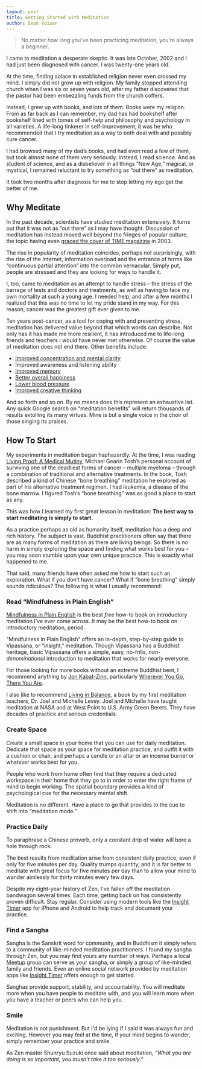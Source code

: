 ```yaml
---
layout: post
title: Getting Started with Meditation
author: Sean Voisen
---
```


> No matter how long you’ve been practicing meditation, you’re always a beginner.

<span class="lead">I came to meditation a desperate skeptic.</span> It was late October, 2002 and I had just been diagnosed with cancer. I was twenty-one years old.

At the time, finding solace in established religion never even crossed my mind. I simply did not grow up with religion. My family stopped attending church when I was six or seven years old, after my father discovered that the pastor had been embezzling funds from the church coffers.

Instead, I grew up with books, and lots of them. Books were my religion. From as far back as I can remember, my dad has had bookshelf after bookshelf lined with tomes of self-help and philosophy and psychology in all varieties. A life-long tinkerer in self-improvement, it was he who recommended that I try meditation as a way to both deal with and possibly cure cancer.

I had browsed many of my dad’s books, and had even read a few of them, but took almost none of them very seriously. Instead, I read science. And as student of science, and as a disbeliever in all things “New Age,” magical, or mystical, I remained reluctant  to try something as “out there” as meditation.

It took two months after diagnosis for me to stop letting my ego get the better of me.

## Why Meditate

In the past decade, scientists have studied meditation extensively. It turns out that it was not as “out there” as I may have thought. Discussion of meditation has instead moved well beyond the fringes of popular culture, the topic having even [graced the cover of TIME magazine](http://www.time.com/time/covers/0,16641,20030804,00.html) in 2003.

The rise in popularity of meditation coincides, perhaps not surprisingly, with the rise of the Internet, information overload and the entrance of terms like “continuous partial attention” into the common vernacular. Simply put, people are stressed and they are looking for ways to handle it.

I, too, came to meditation as an attempt to handle stress – the stress of the barrage of tests and doctors and treatments, as well as having to face my own mortality at such a young age. I needed help, and after a few months I realized that this was no time to let my pride stand in my way. For this reason, cancer was the greatest gift ever given to me.

Ten years post-cancer, as a tool for coping with and preventing stress, meditation has delivered value beyond that which words can describe. Not only has it has made me more resilient, it has introduced me to life-long friends and teachers I would have never met otherwise. Of course the value of meditation does not end there. Other benefits include:

* [Improved concentration and mental clarity](http://www.time.com/time/health/article/0,8599,2008914,00.html)
* Improved awareness and listening ability
* [Improved memory](http://well.blogs.nytimes.com/2011/01/28/how-meditation-may-change-the-brain/)
* [Better overall happiness](http://abcnews.go.com/US/meditation-wiring-brain-happiness/story?id=14180253)
* [Lower blood pressure](http://www.npr.org/2008/08/21/93796200/to-lower-blood-pressure-open-up-and-say-om)
* [Improved creative thinking](http://www.sciencedaily.com/releases/2012/04/120419102317.htm)

And so forth and so on. By no means does this represent an exhaustive list. Any quick Google search on “meditation benefits” will return thousands of results extolling its many virtues. Mine is but a single voice in the choir of those singing its praises.

## How To Start

My experiments in meditation began haphazardly. At the time, I was reading [Living Proof: A Medical Mutiny](http://www.amazon.com/Living-Proof-Medical-Michael-Gearin-Tosh/dp/1416577513), Michael Gearin Tosh’s personal account of surviving one of the deadliest forms of cancer – multiple myeloma – through a combination of traditional and alternative treatments. In the book, Tosh described a kind of Chinese “bone breathing” meditation he explored as part of his alternative treatment regimen. I had leukemia, a disease of the bone marrow. I figured Tosh‘s “bone breathing” was as good a place to start as any.

This was how I learned my first great lesson in meditation: **The best way to start meditating is simply to start.**

As a practice perhaps as old as humanity itself, meditation has a deep and rich history. The subject is vast. Buddhist practitioners often say that there are as many forms of meditation as there are living beings. So there is no harm in simply exploring the space and finding what works best for you – you may soon stumble upon your own unique practice. This is exactly what happened to me.

That said, many friends have often asked me how to start such an exploration. What if you don’t have cancer? What if “bone breathing” simply sounds ridiculous? The following is what I usually recommend:

### Read “Mindfulness in Plain English”

[Mindfulness in Plain English](http://www.urbandharma.org/udharma4/mpe1-4.html) is the best *free* how-to book on introductory meditation I’ve ever come across. It may be the best how-to book on introductory meditation, period.

“Mindfulness in Plain English” offers an in-depth, step-by-step guide to Vipassana, or “insight,” meditation. Though Vipassana has a Buddhist heritage, basic Vipassana offers a simple, easy, no-frills, *non-denominational* introduction to meditation that works for nearly everyone.

For those looking for more books without an extreme Buddhist bent, I recommend anything by [Jon Kabat-Zinn](http://en.wikipedia.org/wiki/Jon_Kabat-Zinn), particularly [Wherever You Go, There You Are](http://www.amazon.com/Wherever-You-There-Are-ROUGH/dp/1401307787/). 

I also like to recommend [Living in Balance](http://www.amazon.com/Living-Balance-Approach-Wholeness-Fragmented/dp/157324032X), a book by my first meditation teachers, Dr. Joel and Michelle Levey. Joel and Michelle have taught meditation at NASA and at West Point to U.S. Army Green Berets. They have decades of practice and serious credentials.

### Create Space

Create a small space in your home that you can use for daily meditation. Dedicate that space as your space for meditation practice, and outfit it with a cushion or chair, and perhaps a candle or an altar or an incense burner or whatever works best for you.

People who work from home often find that they require a dedicated workspace in their home that they go to in order to enter the right frame of mind to begin working. The spatial boundary provides a kind of psychological cue for the necessary mental shift.

Meditation is no different. Have a place to go that provides to the cue to shift into “meditation mode.”

### Practice Daily

To paraphrase a Chinese proverb, only a constant drip of water will bore a hole through rock.

The best results from meditation arise from consistent daily practice, even if only for five minutes per day. Quality trumps quantity, and it is far better to meditate with great focus for five minutes per day than to allow your mind to wander aimlessly for thirty minutes every few days.

Despite my eight-year history of Zen, I've fallen off the meditation bandwagon several times. Each time, getting back on has consistently proven difficult. Stay regular. Consider using modern tools like the [Insight Timer](https://insighttimer.com/) app for iPhone and Android to help track and document your practice.

### Find a Sangha

Sangha is the Sanskrit word for community, and in Buddhism it simply refers to a community of like-minded meditation practitioners. I found my sangha through Zen, but you may find yours any number of ways. Perhaps a local [Meetup](http://www.meetup.com/) group can serve as your sangha, or simply a group of like-minded family and friends. Even an online social network provided by meditation apps like [Insight Timer](https://insighttimer.com/) offers enough to get started.

Sanghas provide support, stability, and accountability. You will meditate more when you have people to meditate with, and you will learn more when you have a teacher or peers who can help you.

### Smile

Meditation is not punishment. But I'd be lying if I said it was always fun and exciting. However you may feel at the time, if your mind begins to wander, simply remember your practice and smile.

As Zen master Shunryu Suzuki once said about meditation, *“What you are doing is so important, you musn’t take it too seriously.”*


